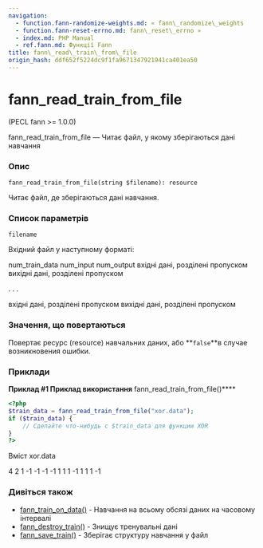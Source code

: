 ```yaml
---
navigation:
  - function.fann-randomize-weights.md: « fann\_randomize\_weights
  - function.fann-reset-errno.md: fann\_reset\_errno »
  - index.md: PHP Manual
  - ref.fann.md: Функції Fann
title: fann\_read\_train\_from\_file
origin_hash: ddf652f5224dc9f1fa9671347921941ca401ea50
---
```

# fann\_read\_train\_from\_file

(PECL fann >= 1.0.0)

fann\_read\_train\_from\_file — Читає файл, у якому зберігаються дані навчання

### Опис

```methodsynopsis
fann_read_train_from_file(string $filename): resource
```

Читає файл, де зберігаються дані навчання.

### Список параметрів

`filename`

Вхідний файл у наступному форматі:

num\_train\_data num\_input num\_output вхідні дані, розділені пропуском вихідні дані, розділені пропуском

. . .

вхідні дані, розділені пропуском вихідні дані, розділені пропуском

### Значення, що повертаються

Повертає ресурс (resource) навчальних даних, або \*\*`false`\*\*в случае возникновения ошибки.

### Приклади

**Приклад #1 Приклад використання** fann\_read\_train\_from\_file()\*\*\*\*

```php
<?php
$train_data = fann_read_train_from_file("xor.data");
if ($train_data) {
    // Сделайте что-нибудь с $train_data для функции XOR
}
?>
```

Вміст xor.data

4 2 1 -1 -1 -1 -1 1 1 1 -1 1 1 1 -1

### Дивіться також

-   [fann\_train\_on\_data()](function.fann-train-on-data.md) \- Навчання на всьому обсязі даних на часовому інтервалі
-   [fann\_destroy\_train()](function.fann-destroy-train.md) \- Знищує тренувальні дані
-   [fann\_save\_train()](function.fann-save-train.md) \- Зберігає структуру навчання у файл
